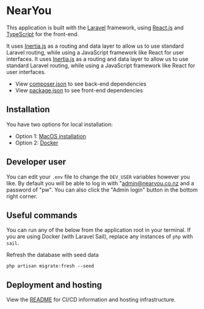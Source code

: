 # NearYou
This application is built with the [Laravel](https://laravel.com/) framework, using [React.js](https://react.dev/) and [TypeScript](https://www.typescriptlang.org/) for the front-end.

It uses [Inertia.js](https://inertiajs.com/) as a routing and data layer to allow us to use standard Laravel routing, while using a JavaScript framework like React for user interfaces.
It uses [Inertia.js](https://inertiajs.com/) as a routing and data layer to allow us to use standard Laravel routing, while using a JavaScript framework like React for user interfaces.
- View [composer.json](composer.json) to see back-end dependencies
- View [package.json](package.json) to see front-end dependencies

## Installation
You have two options for local installation:
- Option 1: [MacOS installation](/docs/macos/README.md)
- Option 2: [Docker](/docs/docker/README.md)

## Developer user
You can edit your `.env` file to change the `DEV_USER` variables however you like. By default you will be able to log in with "admin@nearyou.co.nz and a password of "pw". You can also click the "Admin login" button in the bottom right corner.

## Useful commands
You can run any of the below from the application root in your terminal. If you are using Docker (with Laravel Sail), replace any instances of `php` with `sail`.

Refresh the database with seed data
```
php artisan migrate:fresh --seed
```

## Deployment and hosting
View the [README](/docs/deployment/README.md) for CI/CD information and hosting infrastructure.
